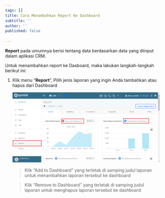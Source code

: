```yaml
---
tags: []
title: Cara Menambahkan Report Ke Dashboard
subtitle: ''
author: ''
published: false

---
```

**Report** pada umumnya berisi tentang data berdasarkan data yang diinput dalam aplikasi CRM.

Untuk menambahkan report ke Dasboard, maka lakukan langkah-langkah berikut ini:

1. Klik menu “**Report**”, Pilih jenis laporan yang ingin Anda tambahkan atau hapus dari Dashboard

   ![](/uploads/report-dashboard.PNG)

   > Klik “Add to Dashboard” yang terletak di samping judul laporan untuk menambahkan laporan tersebut ke dashboard

   > Klik “Remove to Dashboard” yang terletak di samping judul laporan untuk menghapus laporan tersebut ke dashboard